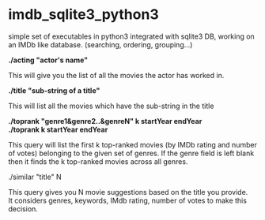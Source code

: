 # imdb_sqlite3_python3
simple set of executables in python3 integrated with sqlite3 DB, working on an IMDb like database. (searching, ordering, grouping...)

<b>./acting "actor's name"</b>  

  This will give you the list of all the movies the actor has worked in.

<b>./title "sub-string of a title"</b>  
  
  This will list all the movies which have the sub-string in the title

<b>./toprank "genre1&genre2..&genreN" k startYear endYear</b>  
<b>./toprank k startYear endYear</b>  
  
  This query will list the first k top-ranked movies (by IMDb rating and number of votes) belonging to the given set of genres.
  If the genre field is left blank then it finds the k top-ranked movies across all genres.

</b>./similar "title" N</b>

  This query gives you N movie suggestions based on the title you provide.  
  It considers genres, keywords, IMdb rating, number of votes to make this decision.
